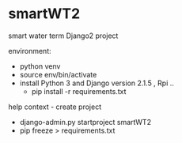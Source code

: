 # smartWT2
smart water term Django2 project

environment:

- python venv
- source env/bin/activate
- install Python 3 and Django version 2.1.5 , Rpi ..
    - pip install -r requirements.txt  


help context - create project
- django-admin.py startproject smartWT2
- pip freeze > requirements.txt
